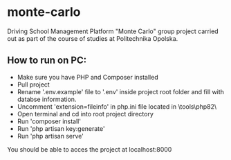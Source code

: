 # monte-carlo
Driving School Management Platform "Monte Carlo" group project carried out as part of the course of studies at Politechnika Opolska.

## How to run on PC:
- Make sure you have PHP and Composer installed
- Pull project
- Rename '.env.example' file to '.env' inside project root folder and fill with databse information.
- Uncomment 'extension=fileinfo' in php.ini file located in \tools\php82\
- Open terminal and cd into root project directory
- Run 'composer install'
- Run 'php artisan key:generate'
- Run 'php artisan serve'

You should be able to acces the project at localhost:8000